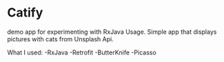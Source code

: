# Catify
demo app for experimenting with RxJava Usage. 
Simple app that displays pictures with cats from Unsplash Api.

What I used:
-RxJava
-Retrofit
-ButterKnife
-Picasso
